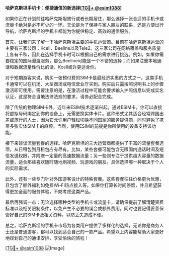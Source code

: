 **哈萨克斯坦手机卡：便捷通信的新选择[[TG💪+ @esim1088](https://t.me/s/esim1088)]**

如果你正在计划前往哈萨克斯坦旅行或者长期居住，那么选择一张合适的手机卡或流量卡绝对是必不可少的一环。无论是为了保持与家人朋友的联系，还是方便出行导航，哈萨克斯坦的手机卡都能为你提供稳定、高效的通信服务。

首先，让我们来了解一下哈萨克斯坦主要的手机运营商。目前在哈萨克斯坦运营的主要有三家公司：Kcell、Beeline以及Tele2。这三家公司在网络覆盖和服务质量上各有千秋，因此在选择手机卡时可以根据自己的需求进行挑选。例如，如果你需要稳定的国际漫游服务，那么Beeline可能是一个不错的选择；而如果注重本地通话和数据流量性价比的话，Kcell或许更适合你。

对于短期游客来说，购买一张预付费的SIM卡是最经济实惠的方式之一。这类手机卡通常可以在机场、大型商场或电信营业厅买到。购买后只需按照说明书上的步骤激活即可使用。需要注意的是，在激活过程中可能会要求输入护照信息以完成实名认证，这是符合当地法律法规的要求，请务必配合完成。

除了传统的物理SIM卡外，近年来ESIM技术逐渐兴起。通过ESIM卡，你可以直接将虚拟号码绑定到你的设备上，无需更换实体卡片。这种形式尤其适合经常跨国出差或旅行的人士，因为它允许用户轻松切换不同国家的服务提供商，同时避免了携带多张实体SIM卡的麻烦。当然，使用ESIM的前提是你所使用的设备支持该功能。

接下来谈谈流量套餐的选择。哈萨克斯坦的三大运营商都提供了丰富的流量套餐选项，从日租包到月租包应有尽有。比如，某些套餐可能包含无限国内通话时间及短信发送权限，并附赠一定量的高速数据流量；另一些则专注于提供超大容量的数据流量，适合那些喜欢随时随地刷视频、玩游戏的朋友。具体选择哪一种取决于个人的实际需求。

此外，还有一些专门针对外国游客设计的特殊套餐。这些套餐往往价格更为优惠，且包含了额外福利如免费Wi-Fi热点接入等。如果你打算长时间停留，并且希望获得更加全面的服务体验，不妨考虑这类产品。

最后再强调一点：无论选择哪种类型的手机卡或流量卡，请确保提前了解清楚资费标准以及相关限制条件，以免产生不必要的误会或额外费用。同时也要记得妥善保管好自己的SIM卡及相关资料，以防丢失造成不便。

总之，哈萨克斯坦的手机卡市场为各类用户提供了多样化的选择，无论你是商务人士还是普通游客，都可以找到适合自己的一款产品。希望以上内容能帮助大家更好地规划自己的通讯安排，享受愉快的旅程！

[[TG💪+ @esim1088](https://t.me/s/esim1088) ![Image](https://i.postimg.cc/4NQfJmqS/Snipaste-2025-05-13-00-14-12.png)]